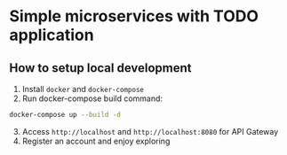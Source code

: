 # Simple microservices with TODO application

## How to setup local development
1. Install `docker` and `docker-compose`
2. Run docker-compose build command:

```bash
docker-compose up --build -d
```

3. Access `http://localhost` and `http://localhost:8080` for API Gateway
4. Register an account and enjoy exploring
